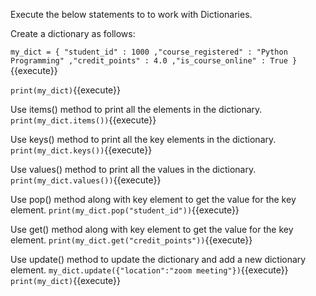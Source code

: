 Execute the below statements to to work with Dictionaries.

 Create a dictionary as follows: 

`my_dict = {
	"student_id" : 1000
	,"course_registered" : "Python Programming"
	,"credit_points" : 4.0
	,"is_course_online" : True
 		}`{{execute}}

`print(my_dict)`{{execute}}

Use items() method to print all the elements in the dictionary.
`print(my_dict.items())`{{execute}}

Use keys() method to print all the key elements in the dictionary.
`print(my_dict.keys())`{{execute}}

Use values() method to print all the values in the dictionary.
`print(my_dict.values())`{{execute}}

Use pop() method along with key element to get the value for the key element.
`print(my_dict.pop("student_id"))`{{execute}}

Use get() method along with key element to get the value for the key element.
`print(my_dict.get("credit_points"))`{{execute}}

Use update() method to update the dictionary and add a new dictionary element.
`my_dict.update({"location":"zoom meeting"})`{{execute}}
`print(my_dict)`{{execute}}

